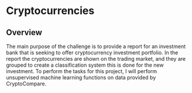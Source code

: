 # Cryptocurrencies

## Overview

The main purpose of the challenge is to provide a report for an investment bank that is seeking to offer cryptocurrency investment portfolio. In the report the cryptocurrencies are shown on the trading market, and they are grouped to create a classification system this is done for the new investment. To perform the tasks for this project, I will perform unsupervised machine learning functions on data provided by CryptoCompare.

